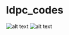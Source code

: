 # ldpc_codes

![alt text](https://github.com/eugenbobrov/ldpc_codes/blob/master/data/0.png)
![alt text](https://github.com/eugenbobrov/ldpc_codes/blob/master/data/1.png)
